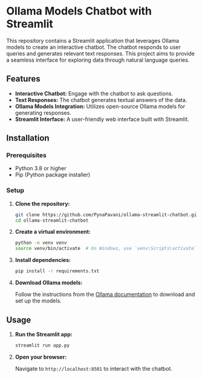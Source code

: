 # Ollama Models Chatbot with Streamlit

This repository contains a Streamlit application that leverages Ollama models to create an interactive chatbot. The chatbot responds to user queries and generates relevant text responses. This project aims to provide a seamless interface for exploring data through natural language queries.

## Features

- **Interactive Chatbot:** Engage with the chatbot to ask questions.
- **Text Responses:** The chatbot generates textual answers of the data.
- **Ollama Models Integration:** Utilizes open-source Ollama models for generating responses.
- **Streamlit Interface:** A user-friendly web interface built with Streamlit.

## Installation

### Prerequisites

- Python 3.8 or higher
- Pip (Python package installer)

### Setup

1. **Clone the repository:**

   ```bash
   git clone https://github.com/PynaPavani/ollama-streamlit-chatbot.git
   cd ollama-streamlit-chatbot
   ```

2. **Create a virtual environment:**

   ```bash
   python -m venv venv
   source venv/bin/activate  # On Windows, use `venv\Scripts\activate`
   ```

3. **Install dependencies:**

   ```bash
   pip install -r requirements.txt
   ```

4. **Download Ollama models:**

   Follow the instructions from the [Ollama documentation](https://ollama.ai/docs) to download and set up the models.


## Usage

1. **Run the Streamlit app:**

   ```bash
   streamlit run app.py
   ```

2. **Open your browser:**

   Navigate to `http://localhost:8501` to interact with the chatbot.
